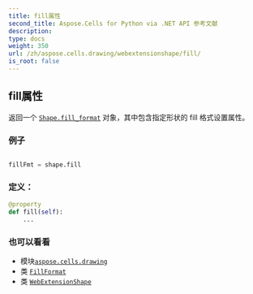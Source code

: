 ```yaml
---
title: fill属性
second_title: Aspose.Cells for Python via .NET API 参考文献
description:
type: docs
weight: 350
url: /zh/aspose.cells.drawing/webextensionshape/fill/
is_root: false
---
```

## fill属性

返回一个 [`Shape.fill_format`](/cells/python-net/zh/aspose.cells.drawing/shape#fill_format) 对象，其中包含指定形状的 fill 格式设置属性。

### 例子

```python

fillFmt = shape.fill

```
### 定义：
```python
@property
def fill(self):
    ...
```

### 也可以看看
* 模块[`aspose.cells.drawing`](../../)
* 类 [`FillFormat`](/cells/python-net/zh/aspose.cells.drawing/fillformat)
* 类 [`WebExtensionShape`](/cells/python-net/zh/aspose.cells.drawing/webextensionshape)
